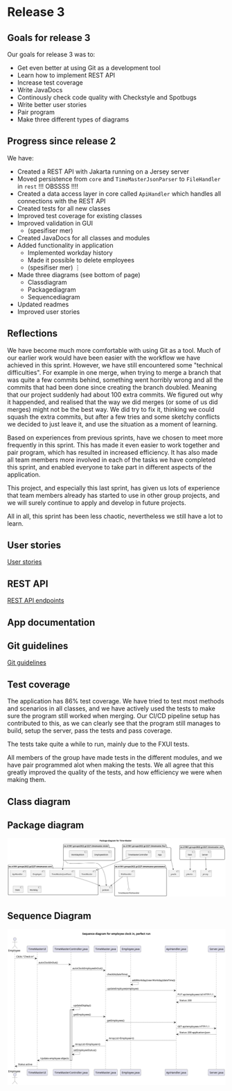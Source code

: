 # Release 3

## Goals for release 3

Our goals for release 3 was to:

- Get even better at using Git as a development tool
- Learn how to implement REST API
- Increase test coverage
- Write JavaDocs
- Continously check code quality with Checkstyle and Spotbugs
- Write better user stories
- Pair program
- Make three different types of diagrams 

## Progress since release 2

We have:

- Created a REST API with Jakarta running on a Jersey server
- Moved persistence from `core` and `TimeMasterJsonParser` to `FileHandler` in `rest` !!! OBSSSS !!!!
- Created a data access layer in core called `ApiHandler` which handles all connections with the REST API
- Created tests for all new classes
- Improved test coverage for existing classes
- Improved validation in GUI
  - (spesifiser mer)
- Created JavaDocs for all classes and modules
- Added functionality in application
  - Implemented workday history
  - Made it possible to delete employees
  - (spesifiser mer)
$\vdots$
- Made three diagrams (see bottom of page)
  - Classdiagram
  - Packagediagram
  - Sequencediagram
- Updated readmes
- Improved user stories 

## Reflections

We have become much more comfortable with using Git as a tool. Much of our earlier work would have been easier with the workflow we have achieved in this sprint. However, we have still encountered some "technical difficulties". For example in one merge, when trying to merge a branch that was quite a few commits behind, something went horribly wrong and all the commits that had been done since creating the branch doubled. Meaning that our project suddenly had about 100 extra commits. We figured out why it happended, and realised that the way we did merges (or some of us did merges) might not be the best way. We did try to fix it, thinking we could squash the extra commits, but after a few tries and some sketchy conflicts we decided to just leave it, and use the situation as a moment of learning. 

Based on experiences from previous sprints, have we chosen to meet more frequently in this sprint. This has made it even easier to work together and pair program, which has resulted in increased efficiency. It has also made all team members more involved in each of the tasks we have completed this sprint, and enabled everyone to take part in different aspects of the application. 

This project, and especially this last sprint, has given us lots of experience that team members already has started to use in other group projects, and we will surely continue to apply and develop in future projects. 

All in all, this sprint has been less chaotic, nevertheless we still have a lot to learn. 

## User stories

[User stories](userhistory.md)

## REST API

[REST API endpoints](rest-api.md)

## App documentation

## Git guidelines

[Git guidelines](../git-guidelines.md)

## Test coverage
The application has 86% test coverage.
We have tried to test most methods and scenarios in all classes, and we have actively used the tests to make sure the program still worked when merging. Our CI/CD pipeline setup has contributed to this, as we can clearly see that the program still manages to build, setup the server, pass the tests and pass coverage. 

The tests take quite a while to run, mainly due to the FXUI tests. 

All members of the group have made tests in the different modules, and we have pair programmed alot when making the tests. We all agree that this greatly improved the quality of the tests, and how efficiency we were when making them. 

## Class diagram

## Package diagram

![Package diagram](../img/packageDiagram.png)

## Sequence Diagram

![Sequence diagram](../img/sequenceDiagram.png)
